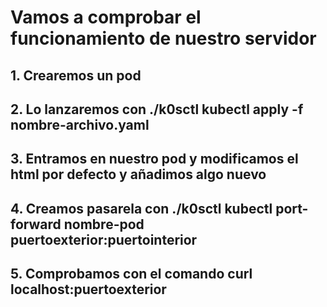# Vamos a comprobar el funcionamiento de nuestro servidor 
## 1. Crearemos un pod 
## 2. Lo lanzaremos con ./k0sctl kubectl apply -f nombre-archivo.yaml
## 3. Entramos en nuestro pod y modificamos el html por defecto y añadimos algo nuevo
## 4. Creamos pasarela con ./k0sctl kubectl port-forward nombre-pod puertoexterior:puertointerior
## 5. Comprobamos con el comando curl localhost:puertoexterior
